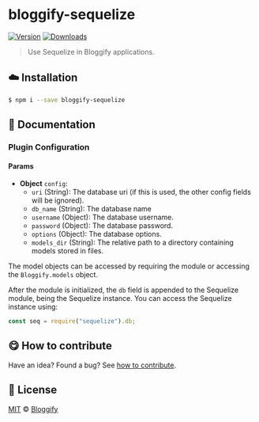 
# bloggify-sequelize

 [![Version](https://img.shields.io/npm/v/bloggify-sequelize.svg)](https://www.npmjs.com/package/bloggify-sequelize) [![Downloads](https://img.shields.io/npm/dt/bloggify-sequelize.svg)](https://www.npmjs.com/package/bloggify-sequelize)

> Use Sequelize in Bloggify applications.

## :cloud: Installation

```sh
$ npm i --save bloggify-sequelize
```


## :memo: Documentation


### Plugin Configuration

#### Params
- **Object** `config`:
   - `uri` (String): The database uri (if this is used, the other config fields will be ignored).
   - `db_name` (String): The database name
   - `username` (Object): The database username.
   - `password` (Object): The database password.
   - `options` (Object): The database options.
   - `models_dir` (String): The relative path to a directory containing models stored in files.

The model objects can be accessed by requiring the module or accessing the `Bloggify.models` object.

After the module is initialized, the `db` field is appended to the Sequelize module, being the Sequelize instance.
You can access the Sequelize instance using:

```js
const seq = require("sequelize").db;
```



## :yum: How to contribute
Have an idea? Found a bug? See [how to contribute][contributing].



## :scroll: License

[MIT][license] © [Bloggify][website]

[license]: http://showalicense.com/?fullname=Bloggify%20%3Csupport%40bloggify.org%3E%20(https%3A%2F%2Fbloggify.org)&year=2017#license-mit
[website]: https://bloggify.org
[contributing]: /CONTRIBUTING.md
[docs]: /DOCUMENTATION.md
